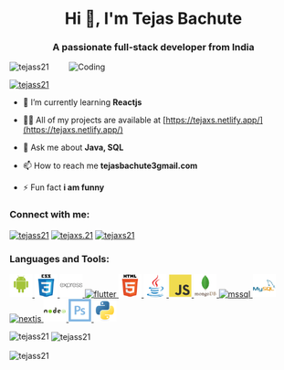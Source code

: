 <h1 align="center">Hi 👋, I'm Tejas Bachute</h1>
<h3 align="center">A passionate full-stack developer from India</h3>
<img align="right" alt="Coding" width="400" src="https://www.google.com/imgres?imgurl=https%3A%2F%2Fgifdb.com%2Fimages%2Fhigh%2Fanimated-man-computer-coding-nae6mec378lsg1i3.gif&tbnid=TbjqwyavGsyaGM&vet=12ahUKEwiq28D919-BAxWncWwGHbZgDfIQMygNegQIARBu..i&imgrefurl=https%3A%2F%2Fgifdb.com%2Fgif%2Fanimated-man-computer-coding-nae6mec378lsg1i3.html&docid=ODC0DQJJHFyTKM&w=667&h=500&q=animated%20coding%20images&ved=2ahUKEwiq28D919-BAxWncWwGHbZgDfIQMygNegQIARBu">

<p align="left"> <img src="https://komarev.com/ghpvc/?username=tejass21&label=Profile%20views&color=0e75b6&style=flat" alt="tejass21" /> </p>

<p align="left"> <a href="https://twitter.com/tejass21" target="blank"><img src="https://img.shields.io/twitter/follow/tejass21?logo=twitter&style=for-the-badge" alt="tejass21" /></a> </p>

- 🌱 I’m currently learning **Reactjs**

- 👨‍💻 All of my projects are available at [https://tejaxs.netlify.app/](https://tejaxs.netlify.app/)

- 💬 Ask me about **Java, SQL**

- 📫 How to reach me **tejasbachute3gmail.com**

- ⚡ Fun fact **i am funny**

<h3 align="left">Connect with me:</h3>
<p align="left">
<a href="https://twitter.com/tejass21" target="blank"><img align="center" src="https://raw.githubusercontent.com/rahuldkjain/github-profile-readme-generator/master/src/images/icons/Social/twitter.svg" alt="tejass21" height="30" width="40" /></a>
<a href="https://instagram.com/tejaxs.21" target="blank"><img align="center" src="https://raw.githubusercontent.com/rahuldkjain/github-profile-readme-generator/master/src/images/icons/Social/instagram.svg" alt="tejaxs.21" height="30" width="40" /></a>
<a href="https://www.youtube.com/c/tejaxs21" target="blank"><img align="center" src="https://raw.githubusercontent.com/rahuldkjain/github-profile-readme-generator/master/src/images/icons/Social/youtube.svg" alt="tejaxs21" height="30" width="40" /></a>
</p>

<h3 align="left">Languages and Tools:</h3>
<p align="left"> <a href="https://developer.android.com" target="_blank" rel="noreferrer"> <img src="https://raw.githubusercontent.com/devicons/devicon/master/icons/android/android-original-wordmark.svg" alt="android" width="40" height="40"/> </a> <a href="https://www.w3schools.com/css/" target="_blank" rel="noreferrer"> <img src="https://raw.githubusercontent.com/devicons/devicon/master/icons/css3/css3-original-wordmark.svg" alt="css3" width="40" height="40"/> </a> <a href="https://expressjs.com" target="_blank" rel="noreferrer"> <img src="https://raw.githubusercontent.com/devicons/devicon/master/icons/express/express-original-wordmark.svg" alt="express" width="40" height="40"/> </a> <a href="https://flutter.dev" target="_blank" rel="noreferrer"> <img src="https://www.vectorlogo.zone/logos/flutterio/flutterio-icon.svg" alt="flutter" width="40" height="40"/> </a> <a href="https://www.w3.org/html/" target="_blank" rel="noreferrer"> <img src="https://raw.githubusercontent.com/devicons/devicon/master/icons/html5/html5-original-wordmark.svg" alt="html5" width="40" height="40"/> </a> <a href="https://www.java.com" target="_blank" rel="noreferrer"> <img src="https://raw.githubusercontent.com/devicons/devicon/master/icons/java/java-original.svg" alt="java" width="40" height="40"/> </a> <a href="https://developer.mozilla.org/en-US/docs/Web/JavaScript" target="_blank" rel="noreferrer"> <img src="https://raw.githubusercontent.com/devicons/devicon/master/icons/javascript/javascript-original.svg" alt="javascript" width="40" height="40"/> </a> <a href="https://www.mongodb.com/" target="_blank" rel="noreferrer"> <img src="https://raw.githubusercontent.com/devicons/devicon/master/icons/mongodb/mongodb-original-wordmark.svg" alt="mongodb" width="40" height="40"/> </a> <a href="https://www.microsoft.com/en-us/sql-server" target="_blank" rel="noreferrer"> <img src="https://www.svgrepo.com/show/303229/microsoft-sql-server-logo.svg" alt="mssql" width="40" height="40"/> </a> <a href="https://www.mysql.com/" target="_blank" rel="noreferrer"> <img src="https://raw.githubusercontent.com/devicons/devicon/master/icons/mysql/mysql-original-wordmark.svg" alt="mysql" width="40" height="40"/> </a> <a href="https://nextjs.org/" target="_blank" rel="noreferrer"> <img src="https://cdn.worldvectorlogo.com/logos/nextjs-2.svg" alt="nextjs" width="40" height="40"/> </a> <a href="https://nodejs.org" target="_blank" rel="noreferrer"> <img src="https://raw.githubusercontent.com/devicons/devicon/master/icons/nodejs/nodejs-original-wordmark.svg" alt="nodejs" width="40" height="40"/> </a> <a href="https://www.photoshop.com/en" target="_blank" rel="noreferrer"> <img src="https://raw.githubusercontent.com/devicons/devicon/master/icons/photoshop/photoshop-line.svg" alt="photoshop" width="40" height="40"/> </a> <a href="https://www.python.org" target="_blank" rel="noreferrer"> <img src="https://raw.githubusercontent.com/devicons/devicon/master/icons/python/python-original.svg" alt="python" width="40" height="40"/> </a> </p>

<p><img align="left" src="https://github-readme-stats.vercel.app/api/top-langs?username=tejass21&show_icons=true&locale=en&layout=compact" alt="tejass21" /></p>

<p>&nbsp;<img align="center" src="https://github-readme-stats.vercel.app/api?username=tejass21&show_icons=true&locale=en" alt="tejass21" /></p>

<p><img align="center" src="https://github-readme-streak-stats.herokuapp.com/?user=tejass21&" alt="tejass21" /></p>
